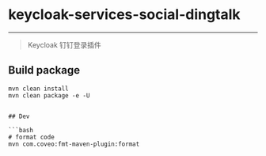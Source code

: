 # keycloak-services-social-dingtalk

--- 

> Keycloak 钉钉登录插件

## Build package

```shell
mvn clean install
mvn clean package -e -U
```
```

## Dev

```bash
# format code
mvn com.coveo:fmt-maven-plugin:format
```
